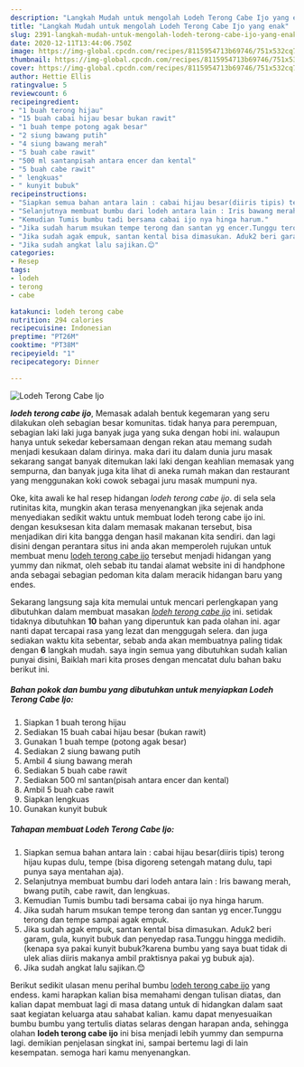 ```yaml
---
description: "Langkah Mudah untuk mengolah Lodeh Terong Cabe Ijo yang enak"
title: "Langkah Mudah untuk mengolah Lodeh Terong Cabe Ijo yang enak"
slug: 2391-langkah-mudah-untuk-mengolah-lodeh-terong-cabe-ijo-yang-enak
date: 2020-12-11T13:44:06.750Z
image: https://img-global.cpcdn.com/recipes/8115954713b69746/751x532cq70/lodeh-terong-cabe-ijo-foto-resep-utama.jpg
thumbnail: https://img-global.cpcdn.com/recipes/8115954713b69746/751x532cq70/lodeh-terong-cabe-ijo-foto-resep-utama.jpg
cover: https://img-global.cpcdn.com/recipes/8115954713b69746/751x532cq70/lodeh-terong-cabe-ijo-foto-resep-utama.jpg
author: Hettie Ellis
ratingvalue: 5
reviewcount: 6
recipeingredient:
- "1 buah terong hijau"
- "15 buah cabai hijau besar bukan rawit"
- "1 buah tempe potong agak besar"
- "2 siung bawang putih"
- "4 siung bawang merah"
- "5 buah cabe rawit"
- "500 ml santanpisah antara encer dan kental"
- "5 buah cabe rawit"
- " lengkuas"
- " kunyit bubuk"
recipeinstructions:
- "Siapkan semua bahan antara lain : cabai hijau besar(diiris tipis) terong hijau kupas dulu, tempe (bisa digoreng setengah matang dulu, tapi punya saya mentahan aja)."
- "Selanjutnya membuat bumbu dari lodeh antara lain : Iris bawang merah, bwang putih, cabe rawit, dan lengkuas."
- "Kemudian Tumis bumbu tadi bersama cabai ijo nya hinga harum."
- "Jika sudah harum msukan tempe terong dan santan yg encer.Tunggu terong dan tempe sampai agak empuk."
- "Jika sudah agak empuk, santan kental bisa dimasukan. Aduk2 beri garam, gula, kunyit bubuk dan penyedap rasa.Tunggu hingga medidih.(kenapa sya pakai kunyit bubuk?karena bumbu yang saya buat tidak di ulek alias diiris makanya ambil praktisnya pakai yg bubuk aja)."
- "Jika sudah angkat lalu sajikan.😊"
categories:
- Resep
tags:
- lodeh
- terong
- cabe

katakunci: lodeh terong cabe 
nutrition: 294 calories
recipecuisine: Indonesian
preptime: "PT26M"
cooktime: "PT38M"
recipeyield: "1"
recipecategory: Dinner

---
```



![Lodeh Terong Cabe Ijo](https://img-global.cpcdn.com/recipes/8115954713b69746/751x532cq70/lodeh-terong-cabe-ijo-foto-resep-utama.jpg)

<b><i>lodeh terong cabe ijo</i></b>, Memasak adalah bentuk kegemaran yang seru dilakukan oleh sebagian besar komunitas. tidak hanya para perempuan, sebagian laki laki juga banyak juga yang suka dengan hobi ini. walaupun hanya untuk sekedar kebersamaan dengan rekan atau memang sudah menjadi kesukaan dalam dirinya. maka dari itu dalam dunia juru masak sekarang sangat banyak ditemukan laki laki dengan keahlian memasak yang sempurna, dan banyak juga kita lihat di aneka rumah makan dan restaurant yang menggunakan koki cowok sebagai juru masak mumpuni nya.

Oke, kita awali ke hal resep hidangan <i>lodeh terong cabe ijo</i>. di sela sela rutinitas kita, mungkin akan terasa menyenangkan jika sejenak anda menyediakan sedikit waktu untuk membuat lodeh terong cabe ijo ini. dengan kesuksesan kita dalam memasak makanan tersebut, bisa menjadikan diri kita bangga dengan hasil makanan kita sendiri. dan lagi disini dengan perantara situs ini anda akan memperoleh rujukan untuk membuat menu <u>lodeh terong cabe ijo</u> tersebut menjadi hidangan yang yummy dan nikmat, oleh sebab itu tandai alamat website ini di handphone anda sebagai sebagian pedoman kita dalam meracik hidangan baru yang endes.




Sekarang langsung saja kita memulai untuk mencari perlengkapan yang dibutuhkan dalam membuat masakan <u><i>lodeh terong cabe ijo</i></u> ini. setidak tidaknya dibutuhkan <b>10</b> bahan yang diperuntuk kan pada olahan ini. agar nanti dapat tercapai rasa yang lezat dan menggugah selera. dan juga sediakan waktu kita sebentar, sebab anda akan membuatnya paling tidak dengan <b>6</b> langkah mudah. saya ingin semua yang dibutuhkan sudah kalian punyai disini, Baiklah mari kita proses dengan mencatat dulu bahan baku berikut ini.

<!--inarticleads1-->

##### Bahan pokok dan bumbu yang dibutuhkan untuk menyiapkan Lodeh Terong Cabe Ijo:

1. Siapkan 1 buah terong hijau
1. Sediakan 15 buah cabai hijau besar (bukan rawit)
1. Gunakan 1 buah tempe (potong agak besar)
1. Sediakan 2 siung bawang putih
1. Ambil 4 siung bawang merah
1. Sediakan 5 buah cabe rawit
1. Sediakan 500 ml santan(pisah antara encer dan kental)
1. Ambil 5 buah cabe rawit
1. Siapkan  lengkuas
1. Gunakan  kunyit bubuk




<!--inarticleads2-->

##### Tahapan membuat Lodeh Terong Cabe Ijo:

1. Siapkan semua bahan antara lain : cabai hijau besar(diiris tipis) terong hijau kupas dulu, tempe (bisa digoreng setengah matang dulu, tapi punya saya mentahan aja).
1. Selanjutnya membuat bumbu dari lodeh antara lain : Iris bawang merah, bwang putih, cabe rawit, dan lengkuas.
1. Kemudian Tumis bumbu tadi bersama cabai ijo nya hinga harum.
1. Jika sudah harum msukan tempe terong dan santan yg encer.Tunggu terong dan tempe sampai agak empuk.
1. Jika sudah agak empuk, santan kental bisa dimasukan. Aduk2 beri garam, gula, kunyit bubuk dan penyedap rasa.Tunggu hingga medidih.(kenapa sya pakai kunyit bubuk?karena bumbu yang saya buat tidak di ulek alias diiris makanya ambil praktisnya pakai yg bubuk aja).
1. Jika sudah angkat lalu sajikan.😊




Berikut sedikit ulasan menu perihal bumbu <u>lodeh terong cabe ijo</u> yang endess. kami harapkan kalian bisa memahami dengan tulisan diatas, dan kalian dapat membuat lagi di masa datang untuk di hidangkan dalam saat saat kegiatan keluarga atau sahabat kalian. kamu dapat menyesuaikan bumbu bumbu yang tertulis diatas selaras dengan harapan anda, sehingga olahan <b>lodeh terong cabe ijo</b> ini bisa menjadi lebih yummy dan sempurna lagi. demikian penjelasan singkat ini, sampai bertemu lagi di lain kesempatan. semoga hari kamu menyenangkan.
